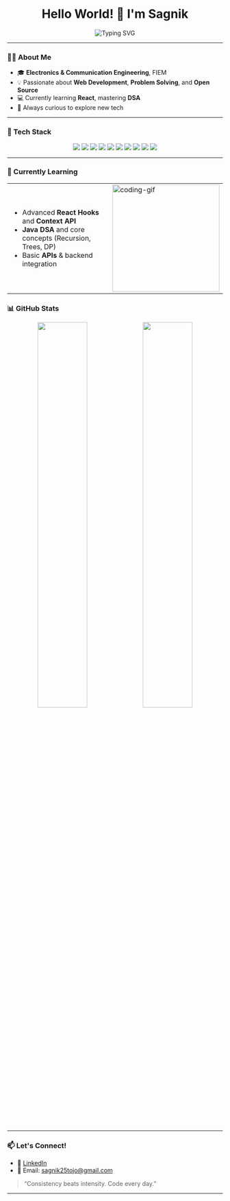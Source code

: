 <h1 align="center"> Hello World! 👋 I'm Sagnik</h1>

<p align="center">
  <img src="https://readme-typing-svg.herokuapp.com?font=Fira+Code&weight=500&size=24&duration=3000&pause=1000&center=true&vCenter=true&width=435&lines=3rd+Year+ECE+Student+at+FIEM;Frontend+Developer+%7C+DSA+Lover" alt="Typing SVG" />
</p>

---

### 👨‍💻 About Me

- 🎓 **Electronics & Communication Engineering**, FIEM  
- 💡 Passionate about **Web Development**, **Problem Solving**, and **Open Source**  
- 💻 Currently learning **React**, mastering **DSA**  
- 🌱 Always curious to explore new tech  

---

### 🔧 Tech Stack

<div align="center">

<!-- Frontend -->
<img src="https://img.shields.io/badge/HTML5-E34F26?style=for-the-badge&logo=html5&logoColor=fff" />
<img src="https://img.shields.io/badge/CSS3-1572B6?style=for-the-badge&logo=css3&logoColor=fff" />
<img src="https://img.shields.io/badge/JavaScript-F7DF1E?style=for-the-badge&logo=javascript&logoColor=000" />
<img src="https://img.shields.io/badge/React-61DAFB?style=for-the-badge&logo=react&logoColor=000" />

<!-- Backend & Languages -->
<img src="https://img.shields.io/badge/C-00599C?style=for-the-badge&logo=c&logoColor=fff" />
<img src="https://img.shields.io/badge/Java-007396?style=for-the-badge&logo=java&logoColor=fff" />
<img src="https://img.shields.io/badge/Python-3776AB?style=for-the-badge&logo=python&logoColor=fff" />

<!-- Tools -->
<img src="https://img.shields.io/badge/Git-F05032?style=for-the-badge&logo=git&logoColor=fff" />
<img src="https://img.shields.io/badge/GitHub-181717?style=for-the-badge&logo=github&logoColor=fff" />
<img src="https://img.shields.io/badge/VSCode-007ACC?style=for-the-badge&logo=visual-studio-code&logoColor=fff" />

</div>

---

### 🧠 Currently Learning

<table>
  <tr>
    <td>

<ul>
  <li>Advanced <strong>React Hooks</strong> and <strong>Context API</strong></li>
  <li><strong>Java DSA</strong> and core concepts (Recursion, Trees, DP)</li>
  <li>Basic <strong>APIs</strong> & backend integration</li>
</ul>

</td>
<td>
  <img src="https://media.giphy.com/media/Y4ak9Ki2GZCbJxAnJD/giphy.gif" width="250" alt="coding-gif"/>
</td>
</tr>
</table>


### 📊 GitHub Stats

<p align="center">
  <img width="48%" src="https://github-readme-stats.vercel.app/api?username=sagnikishere&show_icons=true&theme=tokyonight" />
  <img width="48%" src="https://github-readme-streak-stats.herokuapp.com/?user=sagnikishere&theme=tokyonight" />
</p>

---

### 📫 Let's Connect!

- 🔗 [LinkedIn](https://www.linkedin.com/in/sagnik-adhikary-9a5326273/)  
- 📧 Email: sagnik25tojo@gmail.com

> “Consistency beats intensity. Code every day.”

---
